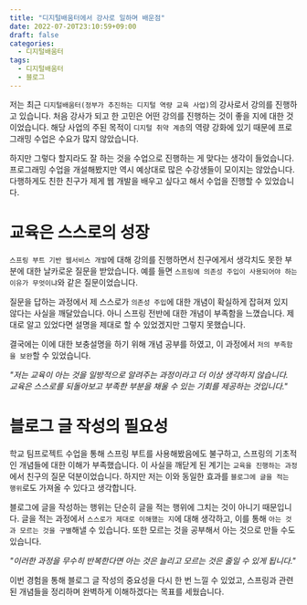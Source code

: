 ```yaml
---
title: "디지털배움터에서 강사로 일하며 배운점"
date: 2022-07-20T23:10:59+09:00
draft: false
categories:
  - 디지털배움터
tags:
  - 디지털배움터
  - 블로그
---
```


저는 최근 `디지털배움터(정부가 추진하는 디지털 역량 교육 사업)`의 강사로서 강의를 진행하고 있습니다. 처음 강사가 되고 한 고민은 어떤 강의를 진행하는 것이 좋을 지에 대한 것이었습니다. 해당 사업의 주된 목적이 `디지털 취약 계층`의 역량 강화에 있기 때문에 프로그래밍 수업은 수요가 많지 않았습니다.

하지만 그렇다 할지라도 잘 하는 것을 수업으로 진행하는 게 맞다는 생각이 들었습니다. 프로그래밍 수업을 개설해봤지만 역시 예상대로 많은 수강생들이 모이지는 않았습니다. 다행하게도 친한 친구가 제게 웹 개발을 배우고 싶다고 해서 수업을 진행할 수 있었습니다.

# 교육은 스스로의 성장

`스프링 부트 기반 웹서비스 개발`에 대해 강의를 진행하면서 친구에게서 생각치도 못한 부분에 대한 날카로운 질문을 받았습니다. 예를 들면 `스프링에 의존성 주입이 사용되어야 하는 이유가 무엇이냐`와 같은 질문이었습니다.

질문을 답하는 과정에서 제 스스로가 `의존성 주입`에 대한 개념이 확실하게 잡혀져 있지 않다는 사실을 깨달았습니다. 아니 스프링 전반에 대한 개념이 부족함을 느꼈습니다. 제대로 알고 있었다면 설명을 제대로 할 수 있었겠지만 그렇지 못했습니다.

결국에는 이에 대한 보충설명을 하기 위해 개념 공부를 하였고, 이 과정에서 `저의 부족함을 보완`할 수 있었습니다.

*"저는 교육이 아는 것을 일방적으로 알려주는 과정이라고 더 이상 생각하지 않습니다. 교육은 스스로를 되돌아보고 부족한 부분을 채울 수 있는 기회를 제공하는 것입니다."*

# 블로그 글 작성의 필요성

학교 팀프로젝트 수업을 통해 스프링 부트를 사용해봤음에도 불구하고, 스프링의 기초적인 개념들에 대한 이해가 부족했습니다. 이 사실을 깨닫게 된 계기는 `교육을 진행하는 과정`에서 친구의 질문 덕분이었습니다. 하지만 저는 이와 동일한 효과를 `블로그에 글을 적는 행위`로도 가져올 수 있다고 생각합니다.

블로그에 글을 작성하는 행위는 단순히 글을 적는 행위에 그치는 것이 아니기 때문입니다. 글을 적는 과정에서 `스스로가 제대로 이해했는 지`에 대해 생각하고, 이를 통해 `아는 것과 모르는 것을 구별`해낼 수 있습니다. 또한 모르는 것을 공부해서 아는 것으로 만들 수도 있습니다. 

*"이러한 과정을 무수히 반복한다면 아는 것은 늘리고 모르는 것은 줄일 수 있게 됩니다."*

이번 경험을 통해 블로그 글 작성의 중요성을 다시 한 번 느낄 수 있었고, 스프링과 관련된 개념들을 정리하며 완벽하게 이해하겠다는 목표를 세웠습니다.
